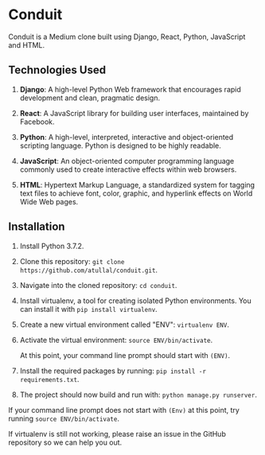 # Conduit

Conduit is a Medium clone built using Django, React, Python, JavaScript and HTML.

## Technologies Used

1. **Django**: A high-level Python Web framework that encourages rapid development and clean, pragmatic design.

2. **React**: A JavaScript library for building user interfaces, maintained by Facebook.

3. **Python**: A high-level, interpreted, interactive and object-oriented scripting language. Python is designed to be highly readable.

4. **JavaScript**: An object-oriented computer programming language commonly used to create interactive effects within web browsers.

5. **HTML**: Hypertext Markup Language, a standardized system for tagging text files to achieve font, color, graphic, and hyperlink effects on World Wide Web pages.

## Installation

1. Install Python 3.7.2.
2. Clone this repository: `git clone https://github.com/atullal/conduit.git`.
3. Navigate into the cloned repository: `cd conduit`.
4. Install virtualenv, a tool for creating isolated Python environments. You can install it with `pip install virtualenv`.
5. Create a new virtual environment called "ENV": `virtualenv ENV`.
6. Activate the virtual environment: `source ENV/bin/activate`.

    At this point, your command line prompt should start with `(ENV)`.

7. Install the required packages by running: `pip install -r requirements.txt`.
8. The project should now build and run with: `python manage.py runserver`.

If your command line prompt does not start with `(Env)` at this point, try running `source ENV/bin/activate`.

If virtualenv is still not working, please raise an issue in the GitHub repository so we can help you out.
